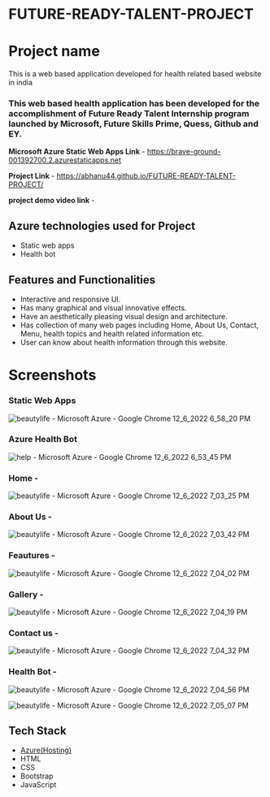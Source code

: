 # FUTURE-READY-TALENT-PROJECT
# Project name 

This is a web based application developed for health related based website in india

### This web based health application has been developed for the accomplishment of Future Ready Talent Internship program launched by Microsoft, Future Skills Prime, Quess, Github and EY.

**Microsoft Azure Static Web Apps Link** - https://brave-ground-001392700.2.azurestaticapps.net

**Project Link** - https://abhanu44.github.io/FUTURE-READY-TALENT-PROJECT/

**project demo video link** - 

## Azure technologies used for Project

- Static web apps
- Health bot

## Features and Functionalities 

- Interactive and responsive UI.
- Has many graphical and visual innovative effects.
- Have an aesthetically pleasing visual design and architecture.
- Has collection of many web pages including Home, About Us, Contact, Menu, health topics and health related information etc.
- User can know about health information through this website. 

# Screenshots
### Static Web Apps
![beautylife - Microsoft Azure - Google Chrome 12_6_2022 6_58_20 PM](https://user-images.githubusercontent.com/118961279/205925835-201c56f7-a524-4cc7-afa2-650a8f3fae5b.png)

### Azure Health Bot
![help - Microsoft Azure - Google Chrome 12_6_2022 6_53_45 PM](https://user-images.githubusercontent.com/118961279/205925926-4de77fb6-12af-4c5c-acf9-1ac6ed04769b.png)

### Home -
![beautylife - Microsoft Azure - Google Chrome 12_6_2022 7_03_25 PM](https://user-images.githubusercontent.com/118961279/205927245-b6d751d5-d909-49c6-91d6-7067c966fe8a.png)

### About Us -
![beautylife - Microsoft Azure - Google Chrome 12_6_2022 7_03_42 PM](https://user-images.githubusercontent.com/118961279/205927319-68ceeed7-ac98-46f8-8a2c-7e6b0da18e62.png)

### Feautures -
![beautylife - Microsoft Azure - Google Chrome 12_6_2022 7_04_02 PM](https://user-images.githubusercontent.com/118961279/205927366-505152f2-0ec8-4327-a349-12d2f77407c4.png)

### Gallery -
![beautylife - Microsoft Azure - Google Chrome 12_6_2022 7_04_19 PM](https://user-images.githubusercontent.com/118961279/205927605-a0c82e17-0964-45f9-9f16-be1f99013d14.png)

### Contact us -
![beautylife - Microsoft Azure - Google Chrome 12_6_2022 7_04_32 PM](https://user-images.githubusercontent.com/118961279/205927708-1642ed47-f67a-49f5-addf-8ab7618084b9.png)

### Health Bot -
![beautylife - Microsoft Azure - Google Chrome 12_6_2022 7_04_56 PM](https://user-images.githubusercontent.com/118961279/205927857-2e51c0b5-823d-4082-bd29-a884345d98db.png)

![beautylife - Microsoft Azure - Google Chrome 12_6_2022 7_05_07 PM](https://user-images.githubusercontent.com/118961279/205927879-c0d364ec-9dd8-4027-8a53-b7a2b69346a3.png)

## Tech Stack 

- [Azure(Hosting)](https://azure.microsoft.com/en-in/features/azure-portal/)
- HTML
- CSS
- Bootstrap
- JavaScript
